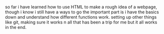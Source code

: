 so far i have learned how to use HTML to make a rough idea of a webpage, though i know i still have a ways to go the important part is i have the basics down and understand how different functions work.  setting up other things like git, making sure it works n all that has been a trip for me but it all works in the end.
